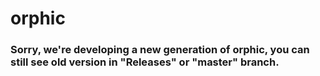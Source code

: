 # orphic

### Sorry, we're developing a new generation of orphic, you can still see old version in "Releases" or "master" branch.